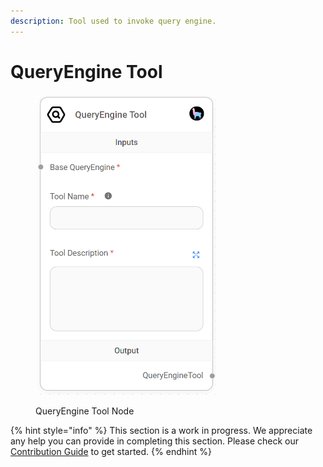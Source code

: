 ```yaml
---
description: Tool used to invoke query engine.
---
```


# QueryEngine Tool

<figure><img src="../../../.gitbook/assets/image (7).png" alt="" width="289"><figcaption><p>QueryEngine Tool Node</p></figcaption></figure>

{% hint style="info" %}
This section is a work in progress. We appreciate any help you can provide in completing this section. Please check our [Contribution Guide](../../../CONTRIBUTING.md) to get started.
{% endhint %}
